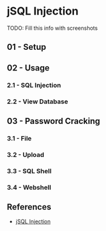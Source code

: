 # jSQL Injection

TODO: Fill this info with screenshots

## 01 - Setup

## 02 - Usage

### 2.1 - SQL Injection

### 2.2 - View Database

## 03 - Password Cracking

### 3.1 - File

### 3.2 - Upload

### 3.3 - SQL Shell

### 3.4 - Webshell

## References

- [jSQL Injection](https://github.com/ron190/jsql-injection)